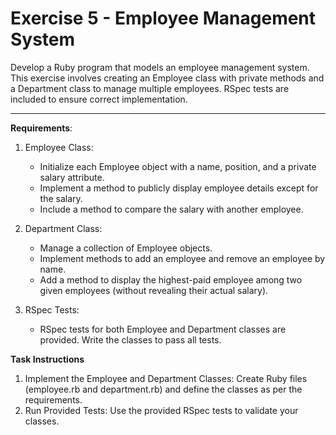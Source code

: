 # Exercise 5 - Employee Management System

Develop a Ruby program that models an employee management system. This exercise involves creating an Employee class with private methods and a Department class to manage multiple employees. RSpec tests are included to ensure correct implementation.

---

**Requirements**:

1. Employee Class:
    - Initialize each Employee object with a name, position, and a private salary attribute.
   -   Implement a method to publicly display employee details except for the salary.
   -   Include a method to compare the salary with another employee.

2. Department Class:
   -   Manage a collection of Employee objects.
   -   Implement methods to add an employee and remove an employee by name.
   -   Add a method to display the highest-paid employee among two given employees (without revealing their actual salary).

3. RSpec Tests:
   -   RSpec tests for both Employee and Department classes are provided. Write the classes to pass all tests.

**Task Instructions**

1. Implement the Employee and Department Classes: Create Ruby files (employee.rb and department.rb) and define the classes as per the requirements.
2. Run Provided Tests: Use the provided RSpec tests to validate your classes.
